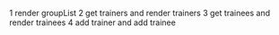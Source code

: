 1 render groupList
2 get trainers and render trainers
3 get trainees and render trainees
4 add trainer and add trainee